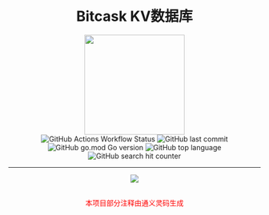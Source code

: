 
<h1 align="center">Bitcask KV数据库</h1>
<div align="center">
    <img  height="200px" src="https://github.com/zarttic/bitcask/assets/76742505/98ef1948-72a9-4de2-a962-0b91eae8947b?raw=true">
</div>
<div align="center">
    <img alt="GitHub Actions Workflow Status" src="https://img.shields.io/github/actions/workflow/status/zarttic/bitcask/go.yml?style=for-the-badge&logo=githubactions&labelColor=green&color=blue">
    <img alt="GitHub last commit" src="https://img.shields.io/github/last-commit/zarttic/bitcask?style=for-the-badge&logo=github">
    <img alt="GitHub go.mod Go version" src="https://img.shields.io/github/go-mod/go-version/zarttic/bitcask?style=for-the-badge&logo=go">
    <img alt="GitHub top language" src="https://img.shields.io/github/languages/top/zarttic/bitcask?style=for-the-badge&logo=go">
    <img alt="GitHub search hit counter" src="https://img.shields.io/github/search/zarttic/bitcask/goto?style=for-the-badge&logo=searxng">


</div>

---

<div align=center><img src="https://github.com/zarttic/bitcask/assets/76742505/a36aaad5-5fd3-4f27-acf7-dd0d27149842">
    <div style="margin-top:30px">
        <p style="margin-top:30px;color:red;">本项目部分注释由通义灵码生成</p>
    </div>
</div>


